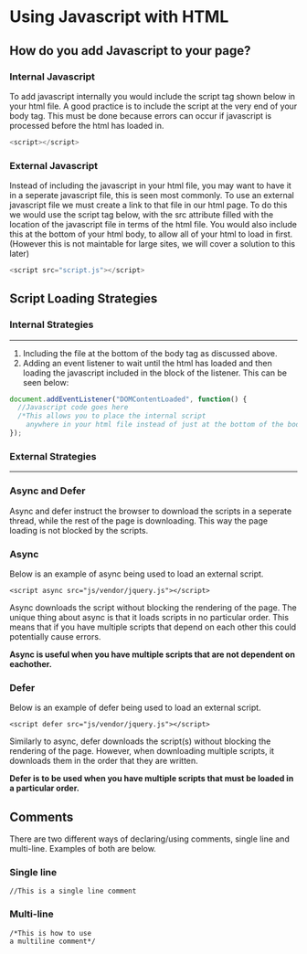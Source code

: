 
# Using Javascript with HTML

## How do you add Javascript to your page?

### Internal Javascript

To add javascript internally you would include the script tag shown below in your html file. A good practice is to include the script at the very end of your body tag. This must be done because errors can occur if javascript is processed before the html has loaded in.

```javascript
<script></script>
```

### External Javascript

Instead of including the javascript in your html file, you may want to have it in a seperate javascript file, this is seen most commonly. To use an external javascript file we must create a link to that file in our html page. To do this we would use the script tag below, with the src attribute filled with the location of the javascript file in terms of the html file. You would also include this at the bottom of your html body, to allow all of your html to load in first.(However this is not maintable for large sites, we will cover a solution to this later)

```javascript
<script src="script.js"></script>
```

## Script Loading Strategies

### Internal Strategies

* * *

1.  Including the file at the bottom of the body tag as discussed above.
2.  Adding an event listener to wait until the html has loaded and then loading the javascript included in the block of the listener. This can be seen below:

```javascript
document.addEventListener("DOMContentLoaded", function() {
  //Javascript code goes here
  /*This allows you to place the internal script
	anywhere in your html file instead of just at the bottom of the body.*/
});
```

### External Strategies

* * *

### Async and Defer

Async and defer instruct the browser to download the scripts in a seperate thread, while the rest of the page is downloading. This way the page loading is not blocked by the scripts.

### Async

Below is an example of async being used to load an external script.

```JS
<script async src="js/vendor/jquery.js"></script>
```

Async downloads the script without blocking the rendering of the page. The unique thing about async is that it loads scripts in no particular order. This means that if you have multiple scripts that depend on each other this could potentially cause errors.

**Async is useful when you have multiple scripts that are not dependent on eachother.**

### Defer

Below is an example of defer being used to load an external script.

```JS
<script defer src="js/vendor/jquery.js"></script>
```

Similarly to async, defer downloads the script(s) without blocking the rendering of the page. However, when downloading multiple scripts, it downloads them in the order that they are written.

**Defer is to be used when you have multiple scripts that must be loaded in a particular order.**

## Comments

There are two different ways of declaring/using comments, single line and multi-line. Examples of both are below.

### Single line

```JS
//This is a single line comment
```

### Multi-line

```JS
/*This is how to use 
a multiline comment*/
```
